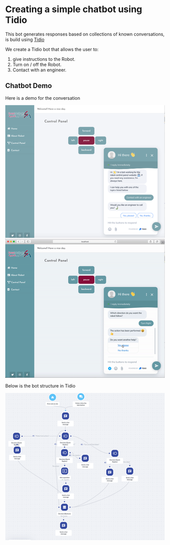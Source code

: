 # Creating a simple chatbot using Tidio

This bot generates responses based on collections of known conversations, is build using [Tidio](https://www.tidio.com/)

We create a Tidio bot that allows the user to:

1) give instructions to the Robot.
2) Turn on / off the Robot.
3) Contact with an engineer.


## Chatbot Demo

Here is a demo for the conversation

![alt text](https://github.com/mmehmadi94/Internship-with-Smart-methods/blob/master/chatbot_with_Tidio/Demo_chatbot.png)
[![Chatbot demo](https://github.com/mmehmadi94/Internship-with-Smart-methods/blob/master/chatbot_with_Tidio/demoChatbot.gif)](https://youtu.be/WHW6SQ3W2_Y)


Below is the bot structure in Tidio 

![bot structures](https://github.com/mmehmadi94/Internship-with-Smart-methods/blob/master/chatbot_with_Tidio/Bot_Tidio.png)

